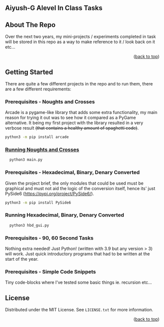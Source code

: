 <head>
  <title>Aiyush-G Alevel Projects</title>
</head>
<a name="readme-top"></a>

<!-- PROJECT SHIELDS -->

<!--
*** I'm using markdown "reference style" links for readability.
*** Reference links are enclosed in brackets [ ] instead of parentheses ( ).
*** See the bottom of this document for the declaration of the reference variables
*** for contributors-url, forks-url, etc. This is an optional, concise syntax you may use.
*** https://www.markdownguide.org/basic-syntax/#reference-style-links
-->

<!-- ABOUT THE PROJECT -->

## Aiyush-G Alevel In Class Tasks

<!-- ABOUT THE PROJECT -->

## About The Repo

Over the next two years, my mini-projects / experiments completed in task will be stored in this repo as a way to make reference to it / look back on it etc... 

<p align="right">(<a href="#readme-top">back to top</a>)</p>

<!-- GETTING STARTED -->

## Getting Started

There are quite a few different projects in the repo and to run them, there are a few different requirements:

### Prerequisites - Noughts and Crosses

Arcade is a pygame-like library that adds some extra functionality, my main reason for trying it out was to see how it compared as a PyGame alternative. It being my first project with the library resulted in a very verbose result ~~(that contains a healthy amount of spaghetti code)~~. 

```sh
python3 -m pip install arcade
```

### [Running Noughts and Crosses]([a-level-tasks-sm-tm](https://alevel.ooshimus.com/noughtsCrosses/report/))

```sh
  python3 main.py
```

### Prerequisites - Hexadecimal, Binary, Denary Converted

Given the project brief, the only modules that could be used must be graphical and must not aid the logic of the conversion itself, hence its' just PySide6 (https://pypi.org/project/PySide6/).

```sh
python3 -m pip install PySide6
```

### Running Hexadecimal, Binary, Denary Converted

```sh
  python3 hbd_gui.py
```

### Prerequisites - 90, 60 Second Tasks

Nothing extra needed! Just Python! (written with 3.9 but any version > 3) will work. Just quick introductory programs that had to be written at the start of the year.

### Prerequisites - Simple Code Snippets

Tiny code-blocks where I've tested some basic things ie. recursion etc...

<!-- LICENSE -->

## License

Distributed under the MIT License. See `LICENSE.txt` for more information.

<p align="right">(<a href="#readme-top">back to top</a>)</p>

